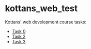 # kottans_web_test
[Kottans' web development course](https://github.com/Kottans/web) tasks:
- [Task 0](/task_0/README.md)
- [Task 2](/task_2/README.md)
- [Task 3](/task_3/README.md)
